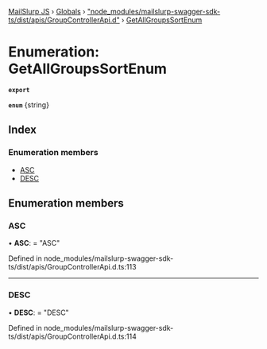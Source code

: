 [MailSlurp JS](../README.md) › [Globals](../globals.md) › ["node_modules/mailslurp-swagger-sdk-ts/dist/apis/GroupControllerApi.d"](../modules/_node_modules_mailslurp_swagger_sdk_ts_dist_apis_groupcontrollerapi_d_.md) › [GetAllGroupsSortEnum](_node_modules_mailslurp_swagger_sdk_ts_dist_apis_groupcontrollerapi_d_.getallgroupssortenum.md)

# Enumeration: GetAllGroupsSortEnum

**`export`** 

**`enum`** {string}

## Index

### Enumeration members

* [ASC](_node_modules_mailslurp_swagger_sdk_ts_dist_apis_groupcontrollerapi_d_.getallgroupssortenum.md#asc)
* [DESC](_node_modules_mailslurp_swagger_sdk_ts_dist_apis_groupcontrollerapi_d_.getallgroupssortenum.md#desc)

## Enumeration members

###  ASC

• **ASC**: = "ASC"

Defined in node_modules/mailslurp-swagger-sdk-ts/dist/apis/GroupControllerApi.d.ts:113

___

###  DESC

• **DESC**: = "DESC"

Defined in node_modules/mailslurp-swagger-sdk-ts/dist/apis/GroupControllerApi.d.ts:114
